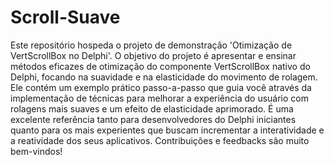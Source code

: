 # Scroll-Suave
Este repositório hospeda o projeto de demonstração 'Otimização de VertScrollBox no Delphi'. 
O objetivo do projeto é apresentar e ensinar métodos eficazes de otimização do componente VertScrollBox nativo do Delphi, 
focando na suavidade e na elasticidade do movimento de rolagem. Ele contém um exemplo prático passo-a-passo que guia você através
da implementação de técnicas para melhorar a experiência do usuário com rolagens mais suaves e um efeito de elasticidade aprimorado.
É uma excelente referência tanto para desenvolvedores do Delphi iniciantes quanto para os mais experientes que buscam incrementar a 
interatividade e a reatividade dos seus aplicativos. Contribuições e feedbacks são muito bem-vindos!
